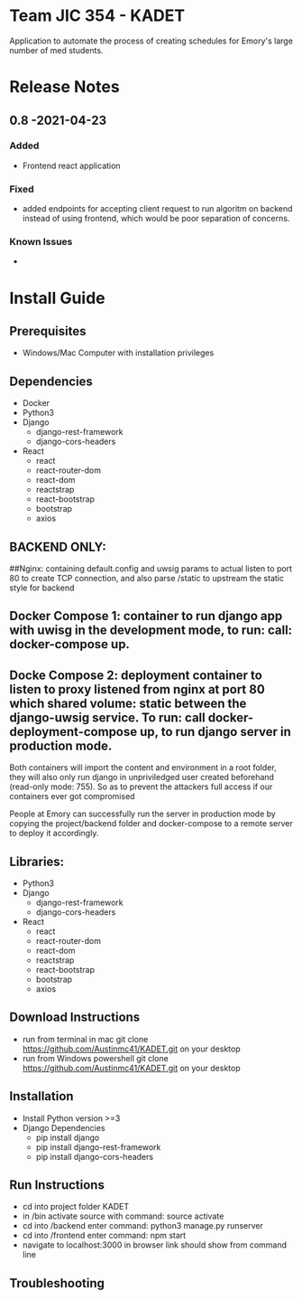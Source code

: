 # Team JIC 354 - KADET
Application to automate the process of creating schedules for Emory's large number of med students.

# Release Notes

## 0.8 -2021-04-23

### Added
- Frontend react application

### Fixed
- added endpoints for accepting client request to run algoritm on backend
instead of using frontend, which would be poor separation of concerns.

### Known Issues
- 
# Install Guide

## Prerequisites
- Windows/Mac Computer with installation privileges

## Dependencies
- Docker
- Python3
- Django
  - django-rest-framework
  - django-cors-headers
- React
  - react
  - react-router-dom
  - react-dom
  - reactstrap
  - react-bootstrap
  - bootstrap
  - axios
## BACKEND ONLY:
##Nginx: containing default.config and uwsig params to actual listen to port 80 to create TCP connection, and also parse /static to upstream the static style for backend
## Docker Compose 1: container to run django app with uwisg in the development mode, to run: call: docker-compose up.
## Docke Compose 2: deployment container to listen to proxy listened from nginx at port 80 which shared volume: static between the django-uwsig service. To run: call docker-deployment-compose up, to run django server in production mode.
Both containers will import the content and environment in  a root folder, they will also only run django in unpriviledged user created beforehand (read-only mode: 755). So as to prevent the attackers full access if our containers ever got compromised

People at Emory can successfully run the server in production mode by copying the project/backend folder and docker-compose to a remote server to deploy it accordingly.

## Libraries:
- Python3
- Django
  - django-rest-framework
  - django-cors-headers
- React
  - react
  - react-router-dom
  - react-dom
  - reactstrap
  - react-bootstrap
  - bootstrap
  - axios


## Download Instructions
- run from terminal in mac git clone https://github.com/Austinmc41/KADET.git on your desktop
- run from Windows powershell git clone https://github.com/Austinmc41/KADET.git on your desktop

## Installation
- Install Python version >=3
- Django Dependencies
  - pip install django
  - pip install django-rest-framework 
  - pip install django-cors-headers

## Run Instructions

- cd into project folder KADET
- in /bin activate source with command: source activate
- cd into /backend enter command: python3 manage.py runserver 
- cd into /frontend enter command: npm start 
- navigate to localhost:3000 in browser link should show from command line


## Troubleshooting


